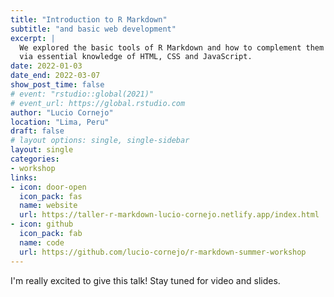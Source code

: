 ```yaml
---
title: "Introduction to R Markdown"
subtitle: "and basic web development"
excerpt: |
  We explored the basic tools of R Markdown and how to complement them
  via essential knowledge of HTML, CSS and JavaScript.
date: 2022-01-03
date_end: 2022-03-07
show_post_time: false
# event: "rstudio::global(2021)"
# event_url: https://global.rstudio.com
author: "Lucio Cornejo"
location: "Lima, Peru"
draft: false
# layout options: single, single-sidebar
layout: single
categories:
- workshop
links:
- icon: door-open
  icon_pack: fas
  name: website
  url: https://taller-r-markdown-lucio-cornejo.netlify.app/index.html
- icon: github
  icon_pack: fab
  name: code
  url: https://github.com/lucio-cornejo/r-markdown-summer-workshop
---
```


I'm really excited to give this talk! Stay tuned for video and slides.